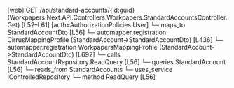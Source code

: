 [web] GET /api/standard-accounts/{id:guid}  (Workpapers.Next.API.Controllers.Workpapers.StandardAccountsController.Get)  [L52–L61] [auth=AuthorizationPolicies.User]
  └─ maps_to StandardAccountDto [L56]
    └─ automapper.registration CirrusMappingProfile (StandardAccount->StandardAccountDto) [L436]
    └─ automapper.registration WorkpapersMappingProfile (StandardAccount->StandardAccountDto) [L692]
  └─ calls StandardAccountRepository.ReadQuery [L56]
  └─ queries StandardAccount [L56]
    └─ reads_from StandardAccounts
  └─ uses_service IControlledRepository<StandardAccount>
    └─ method ReadQuery [L56]

